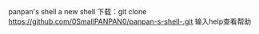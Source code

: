 panpan's shell a new shell
下载：git clone https://github.com/0SmallPANPAN0/panpan-s-shell-.git
输入help查看帮助

